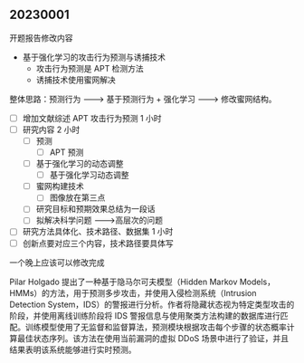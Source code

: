 ## 20230001

开题报告修改内容

- 基于强化学习的攻击行为预测与诱捕技术
	- 攻击行为预测是 APT 检测方法
	- 诱捕技术使用蜜网解决

整体思路：预测行为 ---> 基于预测行为 + 强化学习 ---> 修改蜜网结构。

- [ ] 增加文献综述 APT 攻击行为预测 1 小时
- [ ] 研究内容 2 小时
	- [ ] 预测
		- [ ] APT 预测
	- [ ] 基于强化学习的动态调整
		- [ ] 基于强化学习动态调整
	- [ ] 蜜网构建技术
		- [ ] 图像放在第三点
	- [ ] 研究目标和预期效果总结为一段话
	- [ ] 拟解决科学问题 --->高层次的问题
- [ ] 研究方法具体化、技术路径、数据集 1 小时
- [ ] 创新点要对应三个内容，技术路径要具体写

一个晚上应该可以修改完成

Pilar Holgado 提出了一种基于隐马尔可夫模型（Hidden Markov Models，HMMs）的方法，用于预测多步攻击，并使用入侵检测系统（Intrusion Detection System，IDS）的警报进行分析。作者将隐藏状态视为特定类型攻击的阶段，并使用离线训练阶段将 IDS 警报信息与使用聚类方法构建的数据库进行匹配。训练模型使用了无监督和监督算法，预测模块根据攻击每个步骤的状态概率计算最佳状态序列。该方法在使用当前漏洞的虚拟 DDoS 场景中进行了验证，并且结果表明该系统能够进行实时预测。
